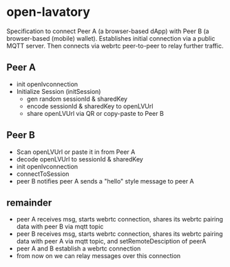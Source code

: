 # open-lavatory

Specification to connect Peer A (a browser-based dApp) with Peer B (a browser-based (mobile) wallet).
Establishes initial connection via a public MQTT server.
Then connects via webrtc peer-to-peer to relay further traffic.

## Peer A
 - init openlvconnection
 - Initialize Session (initSession)
   - gen random sessionId & sharedKey
   - encode sessionId & sharedKey to openLVUrl
   - share openLVUrl via QR or copy-paste to Peer B

## Peer B
 - Scan openLVUrl or paste it in from Peer A
 - decode openLVUrl to sessionId & sharedKey
 - init openlvconnection
 - connectToSession
 - peer B notifies peer A sends a "hello" style message to peer A

## remainder

- peer A receives msg, starts webrtc connection, shares its webrtc pairing data with peer B via mqtt topic
- peer B receives msg, starts webrtc connection, shares its webrtc pairing data with peer A via mqtt topic, and setRemoteDesciption of peerA
- peer A and B establish a webrtc connection
- from now on we can relay messages over this connection
